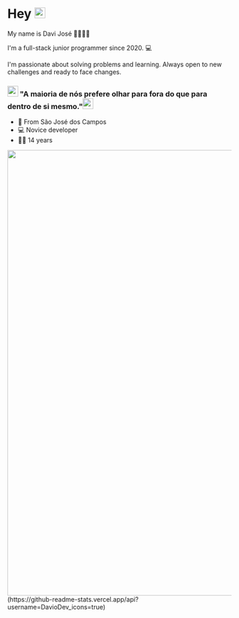 # Hey <img src="https://github.com/TheDudeThatCode/TheDudeThatCode/blob/master/Assets/Earth.gif" width="24px">

My name is Davi José 🙋🏻🇧🇷

I'm a full-stack junior programmer since 2020. 💻

I'm passionate about solving problems and learning. Always open to new challenges and ready to face changes.

### <img src="https://github.com/TheDudeThatCode/TheDudeThatCode/blob/master/Assets/Earth.gif" width="24px"> "A maioria de nós prefere olhar para fora do que para dentro de si mesmo."<img src="https://github.com/TheDudeThatCode/TheDudeThatCode/blob/master/Assets/Medal.gif" width="24px">

- 📍 From São José dos Campos
- 💻 Novice developer
- 💁🏽 14 years
<img src="https://github.com/TheDudeThatCode/TheDudeThatCode/blob/master/Assets/Mario_Gameplay.gif" width="1000px">
(https://github-readme-stats.vercel.app/api?username=DavioDev_icons=true)



